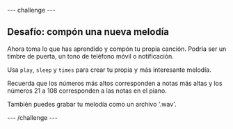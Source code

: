 \--- challenge \---

## Desafío: compón una nueva melodía

Ahora toma lo que has aprendido y compón tu propia canción. Podría ser un timbre de puerta, un tono de teléfono móvil o notificación.

Usa `play`, ` sleep ` y `times` para crear tu propia y más interesante melodía.

Recuerda que los números más altos corresponden a notas más altas y los números 21 a 108 corresponden a las notas en el piano.

También puedes grabar tu melodía como un archivo '.wav'.

\--- /challenge \---